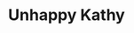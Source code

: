 ---
layout: songs
title: Unhappy Kathy
album: You Call This An Apocalypse?
album_link: https://open.spotify.com/album/15fRdFoEfLToMIHjgr3T9c
components: ['tabs']
short_name: unhappy-kathy

song_name: Unhappy Kathy
song_description: |-
    The Very Bad Days present a bizarre eulogy for former Flipper star and actual dolphin Kathy, who held her breath until she died. After being abducted by humans and forced to perform on NBC, Kathy refused to remain in captivity, breaking our hearts and our notions of consciousness.

spotify_id: 12CkjnGyHDPX6zrw3HR3DW

lyrics: |-
    #### A-Section
    Broken-hearted, desperate hope,
    you sank to the sandy bottom of your despair.
    And there you'll wait for now.

    Deep and dark and all but grown old,
    you're holding these joyful memories in your lungs.
    Alone as you close your eyes.

    #### B-Section
    Unhappy Kathy,
    hold your breath and sink
    down down down to the bottom.
    You've no lips with which
    to drink your wine and soothe your aching soul.

    Unhappy Kathy,
    hold your breath and sink
    down down down to the bottom.
    You've no legs with which
    to see this world and know that you are loved.

    Unhappy Kathy,
    hold your breath and sink
    down down down to the bottom.
    You've no lips with which
    to drink your wine and soothe your aching soul.

    Unhappy Kathy,
    as your breath grows thin,
    surrendering now to the hope
    that you’ll find comfort in the
    weight that lifts your heart and lets you go.

    #### C-Section
    Unhappy Kathy, you have left us all behind
    to find the joy of being weightless. Being faithless,
    you have laughed into the void.

    And I can't think of a better way to be
    than in control of your own destiny.
    You can't live any better than free.
    You can't die any better than the ghost of the waters,
    Unhappy Kathy.

    #### B-Section
    Unhappy Kathy,
    hold your breath and sink
    down down down to the bottom.
    You've no lips with which
    to drink your wine and soothe your aching soul.

    Unhappy Kathy,
    as your breath grows thin,
    surrendering now to the hope
    that you’ll find comfort in the
    weight that lifts your heart and lets you go.

song_credits: |-
    Album produced by <a href="https://cloverleaf.audio" target="_blank">Cloverleaf Audio-Visual</a>, Saint Paul MN
    Producer & Recording Engineer: Matt Ebso
    Assistant Engineer: Maximiliano Frini
    Mix Engineer: Jun Yang Ng
    Mastering Engineer: Greg Reierson, Rareform Mastering
---